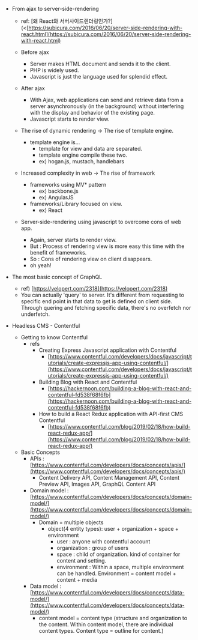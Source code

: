 - From ajax to server-side-rendering

  - ref: [왜 React와 서버사이드렌더링인가?](<[https://subicura.com/2016/06/20/server-side-rendering-with-react.html](https://subicura.com/2016/06/20/server-side-rendering-with-react.html)
  - Before ajax
    - Server makes HTML document and sends it to the client.
    - PHP is widely used.
    - Javascript is just the language used for splendid effect.
  - After ajax
    - With Ajax, web applications can send and retrieve data from a server asynchronously (in the background) without interfering with the display and behavior of the existing page.
    - Javascript starts to render view.
  - The rise of dynamic rendering → The rise of template engine.
    - template engine is...
      - template for view and data are separated.
      - template engine compile these two.
      - ex) hogan.js, mustach, handlebars
  - Increased complexity in web → The rise of framework
    - frameworks using MV\* pattern
      - ex) backbone.js
      - ex) AngularJS
    - frameworks/Library focused on view.
      - ex) React
  - Server-side-rendering using javascript to overcome cons of web app.

    - Again, server starts to render view.
    - But : Process of rendering view is more easy this time with the benefit of frameworks.
    - So : Cons of rendering view on client disappears.
    - oh yeah!

- The most basic concept of GraphQL

  - ref) [https://velopert.com/2318](https://velopert.com/2318)
  - You can actually 'query' to server. It's different from requesting to specific end point in that data to get is defined on client side. Through quering and fetching specific data, there's no overfetch nor underfetch.

- Headless CMS - Contentful
  - Getting to know Contentful
    - refs
      - Creating Express Javascript application with Contentful
        - [https://www.contentful.com/developers/docs/javascript/tutorials/create-expressjs-app-using-contentful/](https://www.contentful.com/developers/docs/javascript/tutorials/create-expressjs-app-using-contentful/)
      - Building Blog with React and Contentful
        - [https://hackernoon.com/building-a-blog-with-react-and-contentful-fd538f68f6fb](https://hackernoon.com/building-a-blog-with-react-and-contentful-fd538f68f6fb)
      - How to build a React Redux application with API-first CMS Contentful
        - [https://www.contentful.com/blog/2019/02/18/how-build-react-redux-app/](https://www.contentful.com/blog/2019/02/18/how-build-react-redux-app/)
  - Basic Concepts
    - APIs : [https://www.contentful.com/developers/docs/concepts/apis/](https://www.contentful.com/developers/docs/concepts/apis/)
      - Content Delivery API, Content Management API, Content Preview API, Images API, GraphQL Content API
    - Domain model : [https://www.contentful.com/developers/docs/concepts/domain-model/](https://www.contentful.com/developers/docs/concepts/domain-model/)
      - Domain = multiple objects
        - object(4 entity types): user + organization + space + environment
          - user : anyone with contentful account
          - organization : group of users
          - space : child of organization. kind of container for content and setting.
          - environment : Within a space, multiple environment can be handled. Environment = content model + content + media
    - Data model : [https://www.contentful.com/developers/docs/concepts/data-model/](https://www.contentful.com/developers/docs/concepts/data-model/)
      - content model = content type (structure and organization to the content. Within content model, there are individual content types. Content type = outline for content.)
